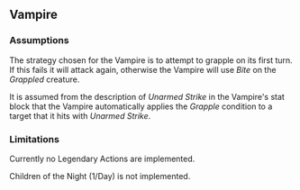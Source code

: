 ## Vampire

### Assumptions

The strategy chosen for the Vampire is to attempt to grapple on its first turn. If this fails it will attack again,
otherwise the Vampire will use _Bite_ on the _Grappled_ creature.

It is assumed from the description of _Unarmed Strike_ in the Vampire's stat block that the Vampire
automatically applies the _Grapple_ condition to a target that it hits with _Unarmed Strike_.

### Limitations

Currently no Legendary Actions are implemented.

Children of the Night (1/Day) is not implemented.
